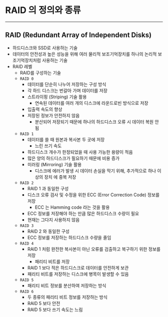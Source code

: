 # RAID 의 정의와 종류

---

## RAID (Redundant Array of Independent Disks)

- 하드디스크와 SSD로 사용하는 기술
- 데이터의 안전성과 높은 성능을 위해 여러 물리적 보조기억장치를 하나의 논리적
보조기억장치처럼 사용하는 기술
- RAID 레벨
    - RAID를 구성하는 기술
    - `RAID 0`
        - 데이터를 단순히 나누어 저장하는 구성 방식
        - 각 하드 디스크는 번갈아 가며 데이터를 저장
        - 스트라이핑 (Striping) 기술 활용
            - 연속된 데이터를 여러 개의 디스크에 라운드로빈 방식으로 저장
        - 입출력 속도의 향상
        - 저장된 정보가 안전하지 않음
            - 분산되어 저장되기 때문에 하나의 하드디스크 오류 시 데이터 복원 안됨
    - `RAID 1`
        - 데이터를 쓸 때 원본과 복사본 두 곳에 저장
            - 느린 쓰기 속도
        - 하드디스크 개수가 한정되었을 때 사용 가능한 용량이 적음
        - 많은 양의 하드디스크가 필요하기 때문에 비용 증가
        - 미러링 (Mirroring) 기술 활용
            - 디스크에 에러가 발생 시 데이터 손실을 막기 위해, 추가적으로 하나 이상의 장치
            에 중복 저장
    - `RAID 2`
        - RAID 1 과 동일한 구성
        - 디스크 오류 검사 및 수정을 위한 ECC (Error Correction Code) 정보를 저장
            - ECC 는 Hamming code 라는 것을 활용
        - ECC 정보를 저장해야 하는 만큼 많은 하드디스크 수량이 필요
        - 현재는 그다지 사용하지 않음
    - `RAID 3`
        - RAID 2 와 동일한 구성
        - ECC 정보를 저장하는 하드디스크 수량을 줄임
    - `RAID 4`
        - RAID 1 처럼 완전한 복사본이 아닌 오류를 검출하고 복구하기 위한 정보를 저장
            - 패리티 비트를 저장
        - RAID 1 보다 적은 하드디스크로 데이터를 안전하게 보관
        - 패리티 비트를 저장하는 디스크에 병목이 발생할 수 있음
    - `RAID 5`
        - 패리티 비트 정보를 분산하여 저장하는 방식
    - `RAID 6`
        - 두 종류의 패리티 비트 정보를 저장하는 방식
        - RAID 5 보다 안전
        - RAID 5 보다 쓰기 속도는 느림